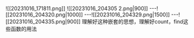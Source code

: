 ![[20231016_171811.png]]
![[20231016_204305 2.png|900]]
---![[20231016_204320.png|1000]]
---![[20231016_204329.png|1500]]
---![[20231016_204335.png|900]]
理解好这种嵌套的思想，理解好count，find这些函数的用法